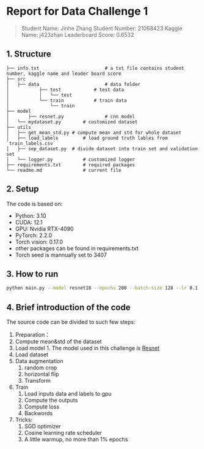 # Report for Data Challenge 1

> Student Name: Jinhe Zhang
> Student Number: 21068423
> Kaggle Name: j423zhan
> Leaderboard Score: 0.6532

## 1. Structure

```
├── info.txt						# a txt file contains student number, kaggle name and leader board score
├── src
│   ├── data						# data folder
│   		├── test  			# test data
│   		│   └── test
│   		└── train 			# train data
│       		└── train
├── model	
│		├── resnet.py				# cnn model
│   └── mydataset.py 		# customized dataset
├── utils
│   ├── get_mean_std.py # compute mean and std for whole dataset
│   ├── load_labels 		# load ground truth lables from `train_labels.csv`
│   ├── sep_dataset.py 	# divide dataset into train set and validation set
│   └── logger.py 			# customized logger
├── requirements.txt		# required packages
└── readme.md       		# current file     

```

## 2. Setup

The code is based on:

- Python: 3.10
- CUDA: 12.1
- GPU: Nvidia RTX-4090
- PyTorch: 2.2.0
- Torch vision: 0.17.0
- other packages can be found in requirements.txt
- Torch seed is mannually set to 3407

## 3. How to run

```bash
python main.py --model resnet18 --epochs 200 --batch-size 128 --lr 0.1 --opt SGD
```



## 4. Brief introduction of the code

The source code can be divided to such few steps:

1. Preparation：
  1. Compute mean&std of the dataset
  2. Load model
    1. The model used in this challenge is [Resnet](https://arxiv.org/abs/1512.03385)
2. Load dataset
3. Data augmentation
   1. random crop
   2. horizontal flip
   3. Transform
4. Train
   1. Load inputs data and labels to gpu
   2. Compute the outputs
   3. Compute loss
   4. Backwords
5. Tricks:
   1. SGD optimizer
   2. Cosine learning rate scheduler
   3. A little warmup, no more than 1% epochs

